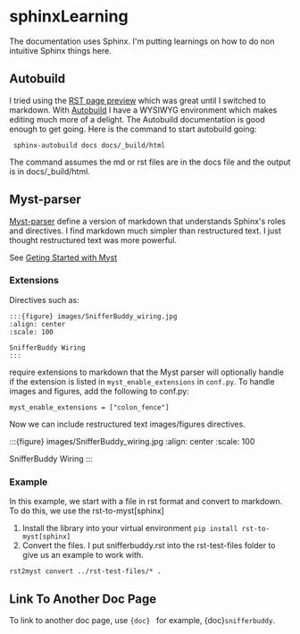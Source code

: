 
# sphinxLearning

The documentation uses Sphinx.  I'm putting learnings on how to do non intuitive Sphinx things here.

## Autobuild
I tried using the [RST page preview](https://marketplace.visualstudio.com/items?itemName=lextudio.restructuredtext) which was great until I switched to markdown.  With [Autobuild](https://github.com/executablebooks/sphinx-autobuild) I have a WYSIWYG environment which makes editing much more of a delight.  The Autobuild documentation is good enough to get going.  Here is the command to start autobuild going:
```console
 sphinx-autobuild docs docs/_build/html
```

The command assumes the md or rst files are in the docs file and the output is in docs/_build/html.


## Myst-parser

[Myst-parser](https://myst-parser.readthedocs.io/en/latest/) define a version of markdown that understands Sphinx's roles and directives.  I find markdown much simpler than restructured text.  I just thought restructured text was more powerful.

See [Geting Started with Myst](https://myst-parser.readthedocs.io/en/latest/intro.html)

### Extensions
Directives such as:
```
:::{figure} images/SnifferBuddy_wiring.jpg
:align: center
:scale: 100

SnifferBuddy Wiring
:::
```
require extensions to markdown that the Myst parser will optionally handle if the extension is listed in `myst_enable_extensions` in `conf.py`.  To handle images and figures, add the following to conf.py:
```
myst_enable_extensions = ["colon_fence"]
```
Now we can include restructured text images/figures directives.

:::{figure} images/SnifferBuddy_wiring.jpg
:align: center
:scale: 100

SnifferBuddy Wiring
:::

### Example
In this example, we start with a file in rst format and convert to markdown.  To do this, we use the rst-to-myst[sphinx]
1. Install the library into your virtual environment `pip install rst-to-myst[sphinx]`
2. Convert the files.  I put snifferbuddy.rst into the rst-test-files folder to give us an example to work with. 
```
rst2myst convert ../rst-test-files/* .
```

## Link To Another Doc Page
To link to another doc page, use `{doc}`<pagename>` ` for example, {doc}`snifferbuddy`.
